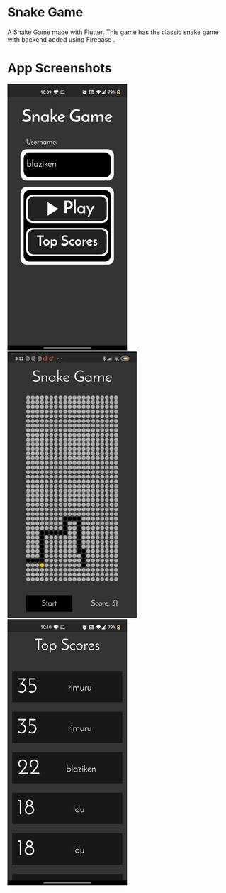 # Snake Game

A Snake Game made with Flutter. This game has the classic snake game with backend added using Firebase .


# App Screenshots
<p float="left">
<img src="Screenshots/screenshot1.jpeg" alt="Home Page"  height="600" >
<img src="Screenshots/screenshot2.jpeg" alt="Game Screen"  height="600">
<img src="Screenshots/screenshot3.jpeg" alt="Top Scores"  height="600">
</p>

